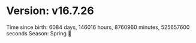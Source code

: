 # Version: v16.7.26
Time since birth: 6084 days, 146016 hours, 8760960 minutes, 525657600 seconds
Season: Spring 🌸
